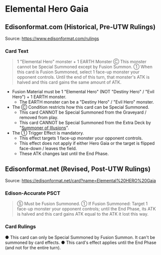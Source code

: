 # Elemental Hero Gaia

## Edisonformat.com (Historical, Pre-UTW Rulings)

Source: https://www.edisonformat.com/rulings

### Card Text

> 1 "Elemental Hero" monster + 1 EARTH Monster
Ⓒ This monster cannot be Special Summoned except by Fusion Summon. ① When this card is Fusion Summoned, select 1 face-up monster your opponent controls. Until the end of this turn, that monster's ATK is halved and this card gains the same amount of ATK.

*   Fusion Material must be 1 "Elemental Hero" (NOT "Destiny Hero" / "Evil Hero") + 1 EARTH monster.
    *   The EARTH monster can be a "Destiny Hero" / "Evil Hero" monster.
*   The Ⓒ Condition restricts how this card can be Special Summoned.
    *   This card CANNOT be Special Summoned from the Graveyard / removed from play.
    *   This card CANNOT be Special Summoned from the Extra Deck by "[Summoner of Illusions](https://yugipedia.com/wiki/Summoner_of_Illusions)".
*   The ① Trigger Effect is mandatory.
    *   This effect targets 1 face-up monster your opponent controls.
    *   This effect does not apply if either Hero Gaia or the target is flipped face-down / leaves the field.
    *   These ATK changes last until the End Phase.

## Edisonformat.net (Revised, Post-UTW Rulings)

Source: https://edisonformat.net/card?name=Elemental%20HERO%20Gaia

### Edison-Accurate PSCT

> Ⓢ Must be Fusion Summoned.
> ① If Fusion Summoned: Target 1 face-up monster your opponent controls; until the End Phase, its ATK is halved and this card gains ATK equal to the ATK it lost this way.

### Card Rulings

● This card can only be Special Summoned by Fusion Summon. It can't be summoned by card effects.
● This card's effect applies until the End Phase (and not for the entire turn).
            